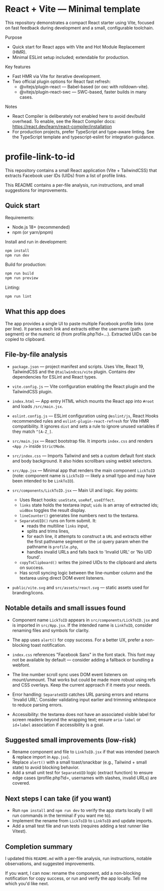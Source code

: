 # React + Vite — Minimal template

This repository demonstrates a compact React starter using Vite, focused on fast feedback during development and a small, configurable toolchain.

Purpose
- Quick start for React apps with Vite and Hot Module Replacement (HMR).
- Minimal ESLint setup included; extendable for production.

Key features
- Fast HMR via Vite for iterative development.
- Two official plugin options for React fast refresh:
  - @vitejs/plugin-react — Babel-based (or oxc with rolldown-vite).
  - @vitejs/plugin-react-swc — SWC-based, faster builds in many cases.

Notes
- React Compiler is deliberately not enabled here to avoid dev/build overhead. To enable, see the React Compiler docs: https://react.dev/learn/react-compiler/installation
- For production projects, prefer TypeScript and type-aware linting. See the TypeScript template and typescript-eslint for integration guidance.

# profile-link-to-id

This repository contains a small React application (Vite + TailwindCSS) that extracts Facebook user IDs (UIDs) from a list of profile links.

This README contains a per-file analysis, run instructions, and small suggestions for improvements.

## Quick start

Requirements:
- Node.js 18+ (recommended)
- npm (or yarn/pnpm)

Install and run in development:

```powershell
npm install
npm run dev
```

Build for production:

```powershell
npm run build
npm run preview
```

Linting:

```powershell
npm run lint
```

## What this app does

The app provides a single UI to paste multiple Facebook profile links (one per line). It parses each link and extracts either the username (path segment) or the numeric id (from profile.php?id=...). Extracted UIDs can be copied to clipboard.

## File-by-file analysis

- `package.json` — project manifest and scripts. Uses Vite, React 19, TailwindCSS and the `@tailwindcss/vite` plugin. Contains dev dependencies for ESLint and React types.

- `vite.config.js` — Vite configuration enabling the React plugin and the TailwindCSS plugin.

- `index.html` — App entry HTML which mounts the React app into `#root` and loads `/src/main.jsx`.

- `eslint.config.js` — ESLint configuration using `@eslint/js`, React Hooks recommended rules and `eslint-plugin-react-refresh` for Vite HMR compatibility. It ignores `dist` and sets a rule to ignore unused variables if they match `^[A-Z_]`.

- `src/main.jsx` — React bootstrap file. It imports `index.css` and renders `<App />` inside `StrictMode`.

- `src/index.css` — Imports Tailwind and sets a custom default font stack and body background. It also hides scrollbars using webkit selectors.

- `src/App.jsx` — Minimal app that renders the main component `LickToID` (note: component name is `LickToID` — likely a small typo and may have been intended to be `LinkToID`).

- `src/components/LickToID.jsx` — Main UI and logic. Key points:
  - Uses React hooks: `useState`, `useRef`, `useEffect`.
  - `links` state holds the textarea input; `uids` is an array of extracted ids; `uidBox` toggles the result display.
  - `lineCounter()` generates line numbers next to the textarea.
  - `SeparateUID()` runs on form submit. It:
    - reads the multiline `links` input,
    - splits and trims lines,
    - for each line, it attempts to construct a `URL` and extracts either the first pathname segment or the `id` query param when the pathname is `profile.php`,
    - handles invalid URLs and falls back to 'Invalid URL' or 'No UID found'.
  - `copyToClipboard()` writes the joined UIDs to the clipboard and alerts on success.
  - Has scroll syncing logic between the line-number column and the textarea using direct DOM event listeners.

- `public/vite.svg` and `src/assets/react.svg` — static assets used for branding/icons.

## Notable details and small issues found

- Component name `LickToID` appears in `src/components/LickToID.jsx` and is imported in `src/App.jsx`. If the intended name is `LinkToID`, consider renaming files and symbols for clarity.

- The app uses `alert()` for copy success. For a better UX, prefer a non-blocking toast notification.

- `index.css` references "Facebook Sans" in the font stack. This font may not be available by default — consider adding a fallback or bundling a webfont.

- The line number scroll sync uses DOM event listeners on mount/unmount. That works but could be made more robust using refs and CSS overlays. Keep the current approach if it meets your needs.

- Error handling: `SeparateUID` catches URL parsing errors and returns 'Invalid URL'. Consider validating input earlier and trimming whitespace to reduce parsing errors.

- Accessibility: the textarea does not have an associated visible label for screen readers beyond the wrapping text; ensure `aria-label` or `id`+`label` association if accessibility is a goal.

## Suggested small improvements (low-risk)

- Rename component and file to `LinkToID.jsx` if that was intended (search & replace import in `App.jsx`).
- Replace `alert()` with a small toast/snackbar (e.g., Tailwind + small state) to avoid blocking behavior.
- Add a small unit test for `SeparateUID` logic (extract function) to ensure edge cases (profile.php?id=, usernames with slashes, invalid URLs) are covered.

## Next steps I can take (if you want)

- Run `npm install` and `npm run dev` to verify the app starts locally (I will run commands in the terminal if you want me to).
- Implement the rename from `LickToID` to `LinkToID` and update imports.
- Add a small test file and run tests (requires adding a test runner like Vitest).

## Completion summary

I updated this `README.md` with a per-file analysis, run instructions, notable observations, and suggested improvements.

If you want, I can now: rename the component, add a non-blocking notification for copy success, or run and verify the app locally. Tell me which you'd like next.

